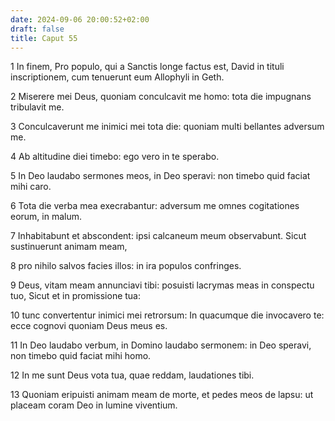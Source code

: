 ```yaml
---
date: 2024-09-06 20:00:52+02:00
draft: false
title: Caput 55
---
```





1 In finem, Pro populo, qui a Sanctis longe factus est, David in tituli inscriptionem, cum tenuerunt eum Allophyli in Geth.

2 Miserere mei Deus, quoniam conculcavit me homo: tota die impugnans tribulavit me.

3 Conculcaverunt me inimici mei tota die: quoniam multi bellantes adversum me.

4 Ab altitudine diei timebo: ego vero in te sperabo.

5 In Deo laudabo sermones meos, in Deo speravi: non timebo quid faciat mihi caro.

6 Tota die verba mea execrabantur: adversum me omnes cogitationes eorum, in malum.

7 Inhabitabunt et abscondent: ipsi calcaneum meum observabunt. Sicut sustinuerunt animam meam,

8 pro nihilo salvos facies illos: in ira populos confringes.

9 Deus, vitam meam annunciavi tibi: posuisti lacrymas meas in conspectu tuo, Sicut et in promissione tua:

10 tunc convertentur inimici mei retrorsum: In quacumque die invocavero te: ecce cognovi quoniam Deus meus es.

11 In Deo laudabo verbum, in Domino laudabo sermonem: in Deo speravi, non timebo quid faciat mihi homo.

12 In me sunt Deus vota tua, quae reddam, laudationes tibi.

13 Quoniam eripuisti animam meam de morte, et pedes meos de lapsu: ut placeam coram Deo in lumine viventium.

